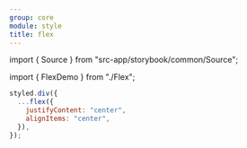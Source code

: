 ```yaml
---
group: core
module: style
title: flex
---
```


import { Source } from "src-app/storybook/common/Source";

import { FlexDemo } from "./Flex";

<FlexDemo />

```jsx {2}
styled.div({
  ...flex({
    justifyContent: "center",
    alignItems: "center",
  }),
});
```

<Source path="src-core/style/flex.ts" />
